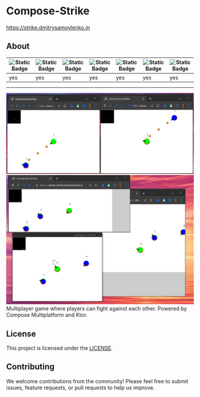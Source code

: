 # Compose-Strike

https://strike.dmitrysamoylenko.in

## About

| ![Static Badge](https://img.shields.io/badge/platform-android-android) | ![Static Badge](https://img.shields.io/badge/platform-ios-ios) | ![Static Badge](https://img.shields.io/badge/platform-web(wasm)-web) | ![Static Badge](https://img.shields.io/badge/platform-web(js)-web) | ![Static Badge](https://img.shields.io/badge/platform-desktop%20(jvm%20windows)-windows) | ![Static Badge](https://img.shields.io/badge/platform-desktop%20(jvm%20linux)-linux) | ![Static Badge](https://img.shields.io/badge/platform-desktop%20(jvm%20macOS)-linux) |
| --- | --- | --- | --- | --- | --- | --- |
| yes | yes | yes | yes | yes | yes | yes |
---

![Screenshot](screenshot.webp)
![Gif](composestrike.gif)
Multiplayer game where players can fight against each other.
Powered by Compose Multiplatform and Ktor.

## License

This project is licensed under the [LICENSE](LICENSE).

## Contributing

We welcome contributions from the community! Please feel free to submit issues, feature requests, or pull requests to help us improve.
